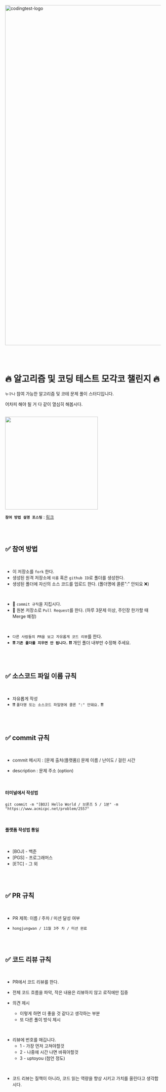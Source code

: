 
<img width="1100" alt="codingtest-logo" src="https://user-images.githubusercontent.com/76596316/201896610-f428af20-8790-4efd-8c92-9e3b699d0cb6.png">

<br/><br/>

# 🔥 알고리즘 및 코딩 테스트 모각코 챌린지 🔥

`누구나` 참여 가능한 알고리즘 및 코테 문제 풀이 스터디입니다.

어차피 해야 될 거 다 같이 열심히 해봅시다.

<br/>

<img src="https://user-images.githubusercontent.com/76596316/201897343-900d9762-52b6-4a18-bc66-03848f374e20.jpg" width="300">

<br/>

**`참여 방법 설명 포스팅`** : [링크](https://velog.io/@daydream/%EB%88%84%EA%B5%AC%E3%84%B4r-%E3%81%88%E5%8D%A0%E3%85%95-%E3%84%B1r%EB%8A%A5%E3%85%8E-%EB%AA%A8%EA%B0%81%EC%BD%94-%E3%82%93%EC%A6%8C)

<br/><br/>

## ✅ 참여 방법

<br/>

* 이 저장소를 `fork` 한다.
* 생성된 원격 저장소에 `이름` 혹은 `github ID`로 폴더를 생성한다.
* 생성된 폴더에 자신의 소스 코드를 업로드 한다. (폴더명에 콜론":" 안되요 ❌)

<br/>

* 🌟 `commit 규칙`을 지킵시다.
* 🌟 원본 저장소로 `Pull Request`를 한다. (하루 3문제 이상, 주인장 한가할 때 Merge 예정)

<br/>

* `다른 사람들의 PR을 보고 자유롭게 코드 리뷰`를 한다.
* **❗❗ `기존 폴더를 지우면 안 됩니다.` ❗❗** 개인 폴더 내부만 수정해 주세요.

<br/><br/>

## ✅ 소스코드 파일 이름 규칙

<br/>

- 자유롭게 작성 
- ❗❗ `폴더명 또는 소스코드 파일명에 콜론 ":" 안돼요.` ❗❗

<br/><br/>

## ✅ commit 규칙

<br/>

* commit 메시지 : [문제 출처(플랫폼)] 문제 이름 / 난이도 / 걸린 시간 
- description : 문제 주소 (option)

<br/>

#### 터미널에서 작성법

```
git commit -m "[BOJ] Hello World / 브론즈 5 / 1분" -m "https://www.acmicpc.net/problem/2557"
```

<br/>

#### 플랫폼 작성법 통일

<br/>

* [BOJ] - 백준 
* [PGS] - 프로그래머스
* [ETC] - 그 외

<br/><br/>

## ✅ PR 규칙
<br/>

- PR 제목: 이름 / 주차 / 미션 달성 여부

-  ```hongjungwan / 11월 3주 차 / 미션 완료 ```

<br/><br/>

## ✅ 코드 리뷰 규칙

<br/>

* PR에서 코드 리뷰를 한다.

* 전체 코드 흐름을 파악, 작은 내용은 리뷰하지 않고 로직에만 집중

* 의견 제시
  * 이렇게 하면 더 좋을 것 같다고 생각하는 부분
  * 또 다른 풀이 방식 제시

<br/>

* 리뷰에 번호를 매깁니다.
  * 1 - 가장 먼저 고쳐야할것
  * 2 - 나중에 시간 나면 바꿔야할것
  * 3 - uptoyou (첨언 정도)

<br/>

* 코드 리뷰는 질책이 아니라, 코드 읽는 역량을 향상 시키고 가치를 올린다고 생각합시다.

<br/><br/>


